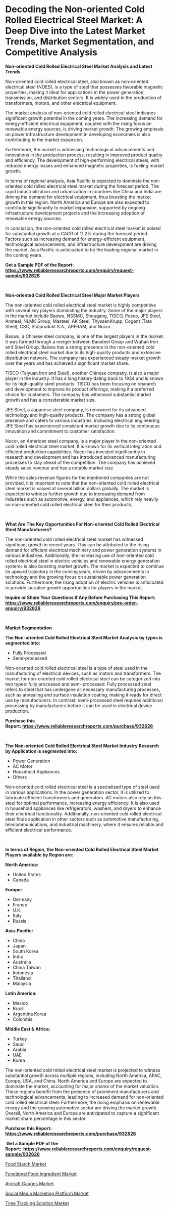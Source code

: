 <p><h1>Decoding the Non-oriented Cold Rolled Electrical Steel Market: A Deep Dive into the Latest Market Trends, Market Segmentation, and Competitive Analysis</h1></p><p><strong>Non-oriented Cold Rolled Electrical Steel Market Analysis and Latest Trends</strong></p>
<p><p>Non-oriented cold rolled electrical steel, also known as non-oriented electrical steel (NOES), is a type of steel that possesses favorable magnetic properties, making it ideal for applications in the power generation, transmission, and distribution sectors. It is widely used in the production of transformers, motors, and other electrical equipment.</p><p>The market analysis of non-oriented cold rolled electrical steel indicates significant growth potential in the coming years. The increasing demand for energy-efficient electrical equipment, coupled with the rising focus on renewable energy sources, is driving market growth. The growing emphasis on power infrastructure development in developing economies is also contributing to the market expansion.</p><p>Furthermore, the market is witnessing technological advancements and innovations in the production process, resulting in improved product quality and efficiency. The development of high-performing electrical steels, with reduced energy losses and enhanced magnetic properties, is fueling market growth.</p><p>In terms of regional analysis, Asia Pacific is expected to dominate the non-oriented cold rolled electrical steel market during the forecast period. The rapid industrialization and urbanization in countries like China and India are driving the demand for electrical equipment, thus boosting the market growth in this region. North America and Europe are also expected to contribute significantly to market expansion, supported by ongoing infrastructure development projects and the increasing adoption of renewable energy sources.</p><p>In conclusion, the non-oriented cold rolled electrical steel market is poised for substantial growth at a CAGR of 11.2% during the forecast period. Factors such as increasing demand for energy-efficient equipment, technological advancements, and infrastructure development are driving the market. Asia Pacific is anticipated to be the leading regional market in the coming years.</p></p>
<p><strong>Get a Sample PDF of the Report:&nbsp; <a href="https://www.reliableresearchreports.com/enquiry/request-sample/932626">https://www.reliableresearchreports.com/enquiry/request-sample/932626</a></strong></p>
<p>&nbsp;</p>
<p><strong>Non-oriented Cold Rolled Electrical Steel Major Market Players</strong></p>
<p><p>The non-oriented cold rolled electrical steel market is highly competitive with several key players dominating the industry. Some of the major players in the market include Baowu, NSSMC, Shougang, TISCO, Posco, JFE Steel, Ansteel, NLMK Group, Masteel, AK Steel, ThyssenKrupp, Cogent (Tata Steel), CSC, Stalprodukt S.A., APERAM, and Nucor.</p><p>Baowu, a Chinese steel company, is one of the largest players in the market. It was formed through a merger between Baosteel Group and Wuhan Iron and Steel Group. Baowu has a strong presence in the non-oriented cold rolled electrical steel market due to its high-quality products and extensive distribution network. The company has experienced steady market growth over the years and has achieved a significant market share.</p><p>TISCO (Taiyuan Iron and Steel), another Chinese company, is also a major player in the industry. It has a long history dating back to 1934 and is known for its high-quality steel products. TISCO has been focusing on research and development to improve its product offerings, making it a preferred choice for customers. The company has witnessed substantial market growth and has a considerable market size.</p><p>JFE Steel, a Japanese steel company, is renowned for its advanced technology and high-quality products. The company has a strong global presence and caters to various industries, including electrical engineering. JFE Steel has experienced consistent market growth due to its continuous innovation and commitment to customer satisfaction.</p><p>Nucor, an American steel company, is a major player in the non-oriented cold rolled electrical steel market. It is known for its vertical integration and efficient production capabilities. Nucor has invested significantly in research and development and has introduced advanced manufacturing processes to stay ahead of the competition. The company has achieved steady sales revenue and has a notable market size.</p><p>While the sales revenue figures for the mentioned companies are not provided, it is important to note that the non-oriented cold rolled electrical steel market is valued at several billion dollars globally. The market is expected to witness further growth due to increasing demand from industries such as automotive, energy, and appliances, which rely heavily on non-oriented cold rolled electrical steel for their products.</p></p>
<p>&nbsp;</p>
<p><strong>What Are The Key Opportunities For Non-oriented Cold Rolled Electrical Steel Manufacturers?</strong></p>
<p><p>The non-oriented cold rolled electrical steel market has witnessed significant growth in recent years. This can be attributed to the rising demand for efficient electrical machinery and power generation systems in various industries. Additionally, the increasing use of non-oriented cold rolled electrical steel in electric vehicles and renewable energy generation systems is also boosting market growth. The market is expected to continue its upward trajectory in the coming years, driven by advancements in technology and the growing focus on sustainable power generation solutions. Furthermore, the rising adoption of electric vehicles is anticipated to provide lucrative growth opportunities for players in the market.</p></p>
<p><strong>Inquire or Share Your Questions If Any Before Purchasing This Report: <a href="https://www.reliableresearchreports.com/enquiry/pre-order-enquiry/932626">https://www.reliableresearchreports.com/enquiry/pre-order-enquiry/932626</a></strong></p>
<p>&nbsp;</p>
<p><strong>Market Segmentation</strong></p>
<p><strong>The Non-oriented Cold Rolled Electrical Steel Market Analysis by types is segmented into:</strong></p>
<p><ul><li>Fully Processed</li><li>Semi-processed</li></ul></p>
<p><p>Non-oriented cold rolled electrical steel is a type of steel used in the manufacturing of electrical devices, such as motors and transformers. The market for non-oriented cold rolled electrical steel can be categorized into two types: fully processed and semi-processed. Fully processed steel refers to steel that has undergone all necessary manufacturing processes, such as annealing and surface insulation coating, making it ready for direct use by manufacturers. In contrast, semi-processed steel requires additional processing by manufacturers before it can be used in electrical device production.</p></p>
<p><strong>Purchase this Report:&nbsp;<a href="https://www.reliableresearchreports.com/purchase/932626">https://www.reliableresearchreports.com/purchase/932626</a></strong></p>
<p>&nbsp;</p>
<p><strong>The Non-oriented Cold Rolled Electrical Steel Market Industry Research by Application is segmented into:</strong></p>
<p><ul><li>Power Generation</li><li>AC Motor</li><li>Household Appliances</li><li>Others</li></ul></p>
<p><p>Non-oriented cold rolled electrical steel is a specialized type of steel used in various applications. In the power generation sector, it is utilized to fabricate efficient transformers and generators. AC motors also rely on this steel for optimal performance, increasing energy efficiency. It is also used in household appliances like refrigerators, washers, and dryers to enhance their electrical functionality. Additionally, non-oriented cold rolled electrical steel finds application in other sectors such as automotive manufacturing, telecommunications, and industrial machinery, where it ensures reliable and efficient electrical performance.</p></p>
<p>&nbsp;</p>
<p><strong>In terms of Region, the Non-oriented Cold Rolled Electrical Steel Market Players available by Region are:</strong></p>
<p>
    <p> <strong> North America: </strong>
        <ul>
            <li>United States</li>
            <li>Canada</li>
        </ul>
        </p> 
    <p> <strong> Europe: </strong>
        <ul>
            <li>Germany</li>
            <li>France</li>
            <li>U.K.</li>
            <li>Italy</li>
            <li>Russia</li>
        </ul>
        </p> 
    <p> <strong> Asia-Pacific: </strong>
        <ul>
            <li>China</li>
            <li>Japan</li>
            <li>South Korea</li>
            <li>India</li>
            <li>Australia</li>
            <li>China Taiwan</li>
            <li>Indonesia</li>
            <li>Thailand</li>
            <li>Malaysia</li>
        </ul>
        </p> 
    <p> <strong> Latin America: </strong>
        <ul>
            <li>Mexico</li>
            <li>Brazil</li>
            <li>Argentina Korea</li>
            <li>Colombia</li>
        </ul>
        </p> 
    <p> <strong> Middle East & Africa: </strong>
        <ul>
            <li>Turkey</li>
            <li>Saudi</li>
            <li>Arabia</li>
            <li>UAE</li>
            <li>Korea</li>
        </ul>
    </p>
    </p>
<p><p>The non-oriented cold rolled electrical steel market is projected to witness substantial growth across multiple regions, including North America, APAC, Europe, USA, and China. North America and Europe are expected to dominate the market, accounting for major shares of the market valuation. These regions benefit from the presence of prominent manufacturers and technological advancements, leading to increased demand for non-oriented cold rolled electrical steel. Furthermore, the rising emphasis on renewable energy and the growing automotive sector are driving the market growth. Overall, North America and Europe are anticipated to capture a significant market share percentage in this sector.</p></p>
<p><strong>Purchase this Report: <a href="https://www.reliableresearchreports.com/purchase/932626">https://www.reliableresearchreports.com/purchase/932626</a></strong></p>
<p>&nbsp;<strong>Get a Sample PDF of the Report:&nbsp;&nbsp;<a href="https://www.reliableresearchreports.com/enquiry/request-sample/932626">https://www.reliableresearchreports.com/enquiry/request-sample/932626</a></strong></p>
<p><strong></strong></p>
<p><p><a href="https://www.reportprime.com/food-starch-r5986">Food Starch Market</a></p><p><a href="https://www.reportprime.com/functional-food-ingredient-r5987">Functional Food Ingredient Market</a></p><p><a href="https://www.linkedin.com/pulse/aircraft-gauges-market-insights-players-forecast-till-0z7yf/">Aircraft Gauges Market</a></p><p><a href="https://medium.com/@christianhunter987/social-media-marketing-platform-market-size-growth-forecast-2023-2030-976f0e767f94">Social Media Marketing Platform Market</a></p><p><a href="https://medium.com/@jaylonlesch/time-tracking-solution-market-size-growth-forecast-2023-2030-0b87cfb3633d">Time Tracking Solution Market</a></p></p>